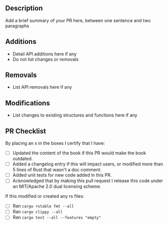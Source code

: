 ## Description

Add a brief summary of your PR here, between one sentence and two paragraphs

## Additions

- Detail API additions here if any
- Do not list changes or removals

## Removals

- List API removals here if any

## Modifications

- List changes to existing structures and functions here if any

## PR Checklist

By placing an x in the boxes I certify that I have:

- [ ] Updated the content of the book if this PR would make the book outdated.
- [ ] Added a changelog entry if this will impact users, or modified more than 5 lines of Rust that wasn't a doc comment.
- [ ] Added unit tests for new code added in this PR.
- [ ] Acknowledged that by making this pull request I release this code under an MIT/Apache 2.0 dual licensing scheme.

If this modified or created any rs files:

- [ ] Ran `cargo +stable fmt --all`
- [ ] Ran `cargo clippy --all`
- [ ] Ran `cargo test --all --features "empty"`